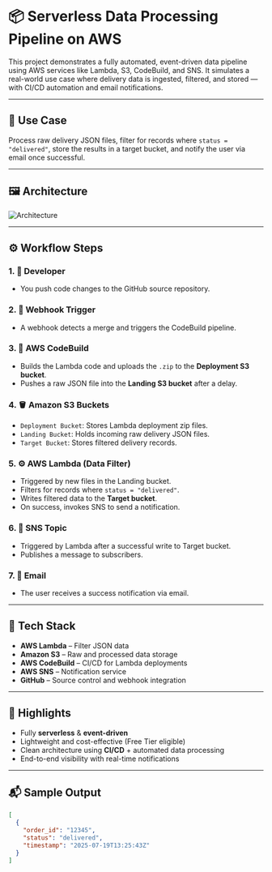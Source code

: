 # 📦 Serverless Data Processing Pipeline on AWS

This project demonstrates a fully automated, event-driven data pipeline using AWS services like Lambda, S3, CodeBuild, and SNS. It simulates a real-world use case where delivery data is ingested, filtered, and stored — with CI/CD automation and email notifications.

---

## 🎯 Use Case

Process raw delivery JSON files, filter for records where `status = "delivered"`, store the results in a target bucket, and notify the user via email once successful.

---

## 🖼️ Architecture

![Architecture](Screen%20Recording%202025-07-20%20at%203.08.18%E2%80%AFPM.gif)

---

## ⚙️ Workflow Steps

### 1. 👤 Developer

- You push code changes to the GitHub source repository.

### 2. 🔁 Webhook Trigger

- A webhook detects a merge and triggers the CodeBuild pipeline.

### 3. 🧱 AWS CodeBuild

- Builds the Lambda code and uploads the `.zip` to the **Deployment S3 bucket**.
- Pushes a raw JSON file into the **Landing S3 bucket** after a delay.

### 4. 🪣 Amazon S3 Buckets

- `Deployment Bucket`: Stores Lambda deployment zip files.
- `Landing Bucket`: Holds incoming raw delivery JSON files.
- `Target Bucket`: Stores filtered delivery records.

### 5. ⚙️ AWS Lambda (Data Filter)

- Triggered by new files in the Landing bucket.
- Filters for records where `status = "delivered"`.
- Writes filtered data to the **Target bucket**.
- On success, invokes SNS to send a notification.

### 6. 📣 SNS Topic

- Triggered by Lambda after a successful write to Target bucket.
- Publishes a message to subscribers.

### 7. 📧 Email

- The user receives a success notification via email.

---

## 🧪 Tech Stack

- **AWS Lambda** – Filter JSON data
- **Amazon S3** – Raw and processed data storage
- **AWS CodeBuild** – CI/CD for Lambda deployments
- **AWS SNS** – Notification service
- **GitHub** – Source control and webhook integration

---

## 🚀 Highlights

- Fully **serverless** & **event-driven**
- Lightweight and cost-effective (Free Tier eligible)
- Clean architecture using **CI/CD** + automated data processing
- End-to-end visibility with real-time notifications

---

## 📬 Sample Output

```json
[
  {
    "order_id": "12345",
    "status": "delivered",
    "timestamp": "2025-07-19T13:25:43Z"
  }
]
```
